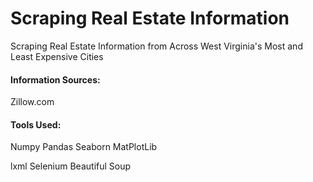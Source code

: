 # Scraping Real Estate Information

Scraping Real Estate Information from Across West Virginia's Most and Least Expensive Cities

#### Information Sources:
Zillow.com

#### Tools Used:
Numpy
Pandas
Seaborn
MatPlotLib

lxml
Selenium
Beautiful Soup
